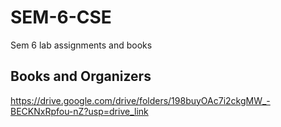 # SEM-6-CSE
Sem 6 lab assignments and books

## Books and Organizers 
https://drive.google.com/drive/folders/198buyOAc7i2ckgMW_-BECKNxRpfou-nZ?usp=drive_link
